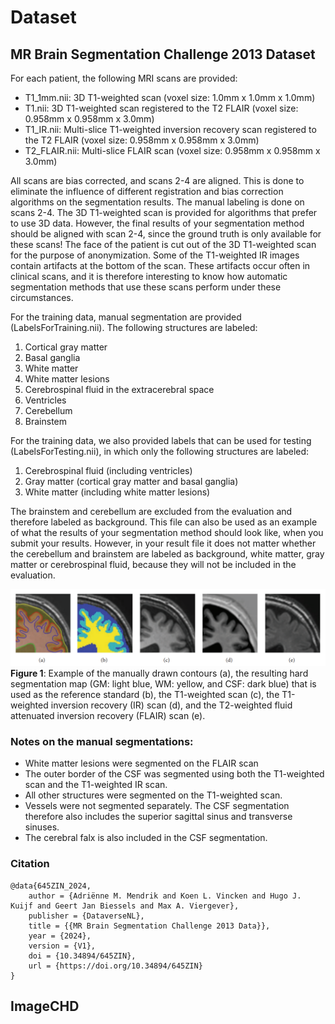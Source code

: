 # Dataset

## MR Brain Segmentation Challenge 2013 Dataset

For each patient, the following MRI scans are provided:

- T1_1mm.nii: 3D T1-weighted scan (voxel size: 1.0mm x 1.0mm x 1.0mm)
- T1.nii: 3D T1-weighted scan registered to the T2 FLAIR (voxel size: 0.958mm x 0.958mm x 3.0mm)
- T1_IR.nii: Multi-slice T1-weighted inversion recovery scan registered to the T2 FLAIR (voxel size: 0.958mm x 0.958mm x 3.0mm)
- T2_FLAIR.nii: Multi-slice FLAIR scan (voxel size: 0.958mm x 0.958mm x 3.0mm)

All scans are bias corrected, and scans 2-4 are aligned. This is done to eliminate the influence of different registration and bias correction algorithms on the segmentation results. The manual labeling is done on scans 2-4. The 3D T1-weighted scan is provided for algorithms that prefer to use 3D data. However, the final results of your segmentation method should be aligned with scan 2-4, since the ground truth is only available for these scans! The face of the patient is cut out of the 3D T1-weighted scan for the purpose of anonymization. Some of the T1-weighted IR images contain artifacts at the bottom of the scan. These artifacts occur often in clinical scans, and it is therefore interesting to know how automatic segmentation methods that use these scans perform under these circumstances.

For the training data, manual segmentation are provided (LabelsForTraining.nii). The following structures are labeled:

1. Cortical gray matter
2. Basal ganglia
3. White matter
4. White matter lesions
5. Cerebrospinal fluid in the extracerebral space
6. Ventricles
7. Cerebellum
8. Brainstem

For the training data, we also provided labels that can be used for testing (LabelsForTesting.nii), in which only the following structures are labeled:

1. Cerebrospinal fluid (including ventricles)
2. Gray matter (cortical gray matter and basal ganglia)
3. White matter (including white matter lesions)

The brainstem and cerebellum are excluded from the evaluation and therefore labeled as background. This file can also be used as an example of what the results of your segmentation method should look like, when you submit your results. However, in your result file it does not matter whether the cerebellum and brainstem are labeled as background, white matter, gray matter or cerebrospinal fluid, because they will not be included in the evaluation.

![](../images/dataset.png)
**Figure 1**: Example of the manually drawn contours (a), the resulting hard segmentation map (GM: light blue, WM: yellow, and CSF: dark blue) that is used as the reference standard (b), the T1-weighted scan (c), the T1-weighted inversion recovery (IR) scan (d), and the T2-weighted fluid attenuated inversion recovery (FLAIR) scan (e).

### Notes on the manual segmentations:

- White matter lesions were segmented on the FLAIR scan
- The outer border of the CSF was segmented using both the T1-weighted scan and the T1-weighted IR scan.
- All other structures were segmented on the T1-weighted scan.
- Vessels were not segmented separately. The CSF segmentation therefore also includes the superior sagittal sinus and transverse sinuses.
- The cerebral falx is also included in the CSF segmentation.

### Citation

```
@data{645ZIN_2024,
    author = {Adriënne M. Mendrik and Koen L. Vincken and Hugo J. Kuijf and Geert Jan Biessels and Max A. Viergever},
    publisher = {DataverseNL},
    title = {{MR Brain Segmentation Challenge 2013 Data}},
    year = {2024},
    version = {V1},
    doi = {10.34894/645ZIN},
    url = {https://doi.org/10.34894/645ZIN}
}
```

## ImageCHD
